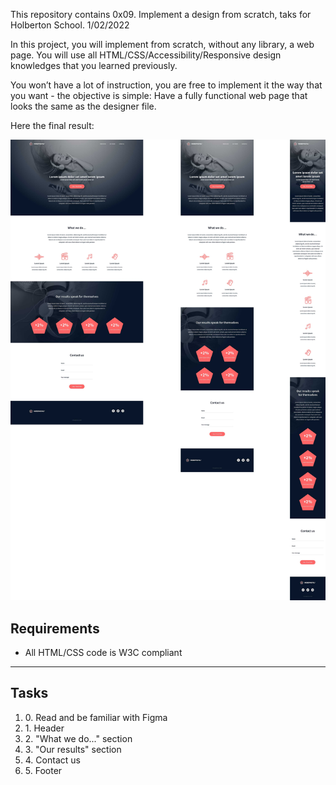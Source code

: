 This repository contains 0x09. Implement a design from scratch, taks for
Holberton School. 1/02/2022

In this project, you will implement from scratch, without any library, a web page. You will use all HTML/CSS/Accessibility/Responsive design knowledges that you learned previously.

You won’t have a lot of instruction, you are free to implement it the way that you want - the objective is simple: Have a fully functional web page that looks the same as the designer file.

Here the final result:

![Headphones](images/wireframe.jpg "Headphones")

## Requirements

- All HTML/CSS code is W3C compliant

<hr>

## Tasks

<ol>
   <li>0. Read and be familiar with Figma</li>   
   <li>1. Header</li>
   <li>2. "What we do..." section</li>
   <li>3. "Our results" section</li>   
   <li>4. Contact us 
   <li>5. Footer 
</ol>
